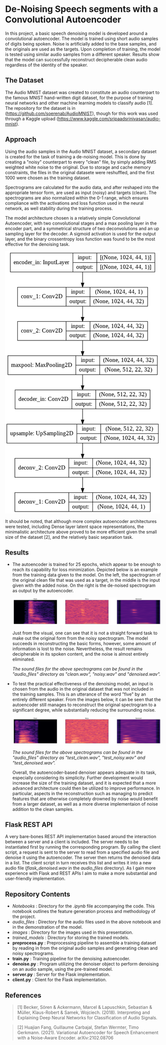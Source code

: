 # De-Noising Speech segments with a Convolutional Autoencoder

In this project, a basic speech denoising model is developed around a convolutional autoencoder. The model is trained using short audio samples of digits being spoken. Noise is artificially added to the base samples, and the originals are used as the targets. Upon completion of training, the model is tested using similar audio samples from a different speaker. Results show that the model can successfully reconstruct decipherable clean audio regardless of the identity of the speaker.

## The Dataset

The Audio MNIST dataset was created to constitute an audio counterpart to the famous MNIST hand-written digit dataset, for the purpose of training neural networks and other machine learning models to classify audio [1]. The repository for the dataset is in (https://github.com/soerenab/AudioMNIST), though for this work was used through a Kaggle upload (https://www.kaggle.com/sripaadsrinivasan/audio-mnist). 

## Approach

Using the audio samples in the Audio MNIST dataset, a secondary dataset is created for the task of training a de-noising model. 
This is done by creating a "noisy" counterpart to every "clean" file, by simply adding RMS weighted white noise to the original.
Due to storage and cache memory constraints, the files in the original datasete were reshuffled, and the first 1000 were chosen as the training dataset.

Spectrograms are calculated for the audio data, and after reshaped into the appropriate tensor form, are used as input (noisy) and targets (clean). The spectrograms are also normalized within the 0-1 range, which ensures compliance with the activations and loss function used in the neural network, as well stability during the training process.

The model architecture chosen is a relatively simple Convolutional Autoencoder, with two convolutional stages and a max pooling layer in the encoder part, and a symmetrical structure of two deconvolutions and an up sampling layer for the decoder. A sigmoid activation is used for the output layer, and the binary crossentropy loss function was found to be the most effective for the denoising task.

![alt text](https://github.com/N11K6/Speech_DeNoiser_AE/blob/main/images/autoencoder_schem.png?raw=true)

It should be noted, that although more complex autoencoder architectures were tested, including Dense layer latent space representations, the minimalistic architecture above proved to be more efficient given the small size of the dataset [2], and the relatively basic separation task.

## Results

* The autoencoder is trained for 25 epochs, which appear to be enough to reach its capability for loss minimization. Depicted below is an example from the training data given to the model. On the left, the spectrogram of the original clean file that was used as a target, in the middle is the input given with the added noise. On the right is the de-noised spectrogram as output by the autoencoder.

  ![alt text](https://github.com/N11K6/Speech_DeNoiser_AE/blob/main/images/train_spectrograms.png?raw=true)

  Just from the visual, one can see that it is not a straight forward task to make out the original form from the noisy spectrogram. The model succeeds in reconstructing the basic forms, however, some amount of information is lost to the noise. Nevertheless, the result remains decipherable in its spoken content, and the noise is almost entirely eliminated.

  *The sound files for the above spectrograms can be found in the "audio_files" directory as "clean.wav", "noisy.wav" and "denoised.wav".*

* To test the practical effectiveness of the denoising model, an input is chosen from the audio in the original dataset that was not included in the training samples. This is an utterance of the word "five" by an entirely different speaker. From the images below, it can be seen that the autoencoder still manages to reconstruct the original spectrogram to a significant degree, while substantially reducing the surrounding noise.

  ![alt text](https://github.com/N11K6/Speech_DeNoiser_AE/blob/main/images/test_spectrograms.png?raw=true)
  
  *The sound files for the above spectrograms can be found in the "audio_files" directory as "test_clean.wav", "test_noisy.wav" and "test_denoised.wav".*
  
  Overall, the autoencoder-based denoiser appears adequate in its task, especially considering its simplicity. Further development would increase the size of the training dataset, and it is expected that a more advanced architecture could then be utilized to improve performance. In particular, aspects in the reconstruction such as managing to predict features that are otherwise completely drowned by noise would benefit from a larger dataset, as well as a more diverse implementaion of noise addition to the clean samples.

## Flask REST API

A very bare-bones REST API implementation based around the interaction between a server and a client is included. The server needs to be instantiated first by running the corresponding program. By calling the client script, a request is sent to the server to read from a specified audio file and denoise it using the autoencoder. The server then returns the denoised data in a list. The client script in turn receives this list and writes it into a new audio file (*flask_denoised.wav* in the *audio_files* directory). As I gain more experience with Flask and REST APIs I aim to make a more substantial and user-friendly implementation.

## Repository Contents

* *Notebooks* : Directory for the *.ipynb* file accompanying the code. This notebook outlines the feature generation process and methodology of the project.
* *audio_files* : Directory for the audio files used in the above notebook and in the demonstration of the model.
* *images* : Directory for the images used in this presentation.
* *trained_models* : Directory for storing the trained models.
* **preprocess.py** : Preprocessing pipeline to assemble a training dataset by reading in from the original audio samples and generating clean and noisy spectrograms.
* **train.py** : Training pipeline for the denoising autoencoder.
* **denoise.py** : Program utilizing the denoiser object to perform denoising on an audio sample, using the pre-trained model.
* **server.py** : Server for the Flask implementation.
* **client.py** : Client for the Flask implementation.

## References

> [1] Becker, Sören & Ackermann, Marcel & Lapuschkin, Sebastian & Müller, Klaus-Robert & Samek, Wojciech. (2018). Interpreting and Explaining Deep Neural Networks for Classification of Audio Signals. 

> [2] Huajian Fang, Guillaume Carbajal, Stefan Wermter, Timo Gerkmann. (2021). Variational Autoencoder for Speech Enhancement with a Noise-Aware Encoder. arXiv:2102.08706
